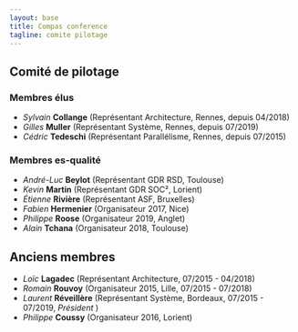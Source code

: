 ```yaml
---
layout: base
title: Compas conference
tagline: comite pilotage
---
```


## Comité de pilotage

### Membres élus 
* *Sylvain* **Collange** (Représentant Architecture, Rennes, depuis 04/2018)
* *Gilles* **Muller** (Représentant Système, Rennes, depuis 07/2019)
* *Cédric* **Tedeschi** (Représentant Parallélisme, Rennes, depuis 07/2015)

### Membres es-qualité
* *André-Luc* **Beylot** (Représentant GDR RSD, Toulouse)
* *Kevin* **Martin** (Représentant GDR SOC², Lorient)
* *Étienne* **Rivière** (Représentant ASF, Bruxelles)
* *Fabien* **Hermenier** (Organisateur 2017, Nice)
* *Philippe* **Roose** (Organisateur 2019, Anglet)
* *Alain* **Tchana** (Organisateur 2018, Toulouse)


## Anciens membres
* *Loïc* **Lagadec** (Représentant Architecture, 07/2015 - 04/2018)
* *Romain* **Rouvoy** (Organisateur 2015, Lille, 07/2015 - 07/2018)
* *Laurent* **Réveillère** (Représentant Système, Bordeaux, 07/2015 - 07/2019, *Président* )
* *Philippe* **Coussy** (Organisateur 2016, Lorient)
